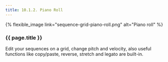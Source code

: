 ```yaml
---
title: 10.1.2. Piano Roll
---
```


{% flexible_image link="sequence-grid-piano-roll.png" alt="Piano roll" %}

### {{ page.title }}

Edit your sequences on a grid, change pitch and velocity, also useful functions like copy/paste, reverse, stretch and legato are built-in.
